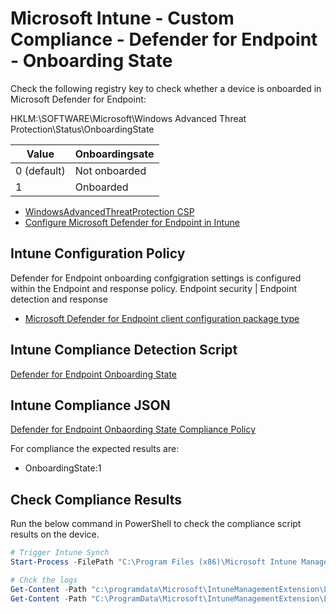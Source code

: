 # Microsoft Intune - Custom Compliance - Defender for Endpoint - Onboarding State

Check the following registry key to check whether a device is onboarded in Microsoft Defender for Endpoint:

HKLM:\SOFTWARE\Microsoft\Windows Advanced Threat Protection\Status\OnboardingState

| Value         | Onboardingsate |
| --------------| ---------------|
| 0 (default)   | Not onboarded  |
| 1             | Onboarded      |

- [WindowsAdvancedThreatProtection CSP](https://learn.microsoft.com/en-us/windows/client-management/mdm/windowsadvancedthreatprotection-csp)
- [Configure Microsoft Defender for Endpoint in Intune](https://learn.microsoft.com/en-us/mem/intune/protect/advanced-threat-protection-configure)

## Intune Configuration Policy

Defender for Endpoint onboarding confgigration settings is configured within the Endpoint and response policy.
Endpoint security | Endpoint detection and response

- [Microsoft Defender for Endpoint client configuration package type](https://learn.microsoft.com/en-us/mem/intune/protect/endpoint-security-edr-policy)

## Intune Compliance Detection Script

[Defender for Endpoint Onboarding State](./Wndows-CustomCompliance-MDE-Onboardingstate.ps1)

## Intune Compliance JSON

[Defender for Endpoint Onbaording State Compliance Policy](./Windows-CustomCompliance-MDE-Onboardingstate.json)

For compliance the expected results are:

- OnboardingState:1

## Check Compliance Results

Run the below command in PowerShell to check the compliance script results on the device.

```powershell
# Trigger Intune Synch
Start-Process -FilePath "C:\Program Files (x86)\Microsoft Intune Management Extension\Microsoft.Management.Services.IntuneWindowsAgent.exe" -ArgumentList intunemanagementextension://synccompliance
```

```powershell
# Chck the logs
Get-Content -Path "c:\programdata\Microsoft\IntuneManagementExtension\Logs\AgentExecutor.log" | Select-String -Pattern '"OnboardingState":'
Get-Content -Path "C:\ProgramData\Microsoft\IntuneManagementExtension\Logs\HealthScripts.log" | Select-String -Pattern '"OnboardingState":'
```
